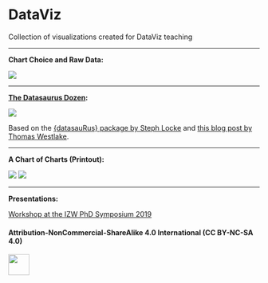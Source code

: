 # DataViz

Collection of visualizations created for DataViz teaching

***

**Chart Choice and Raw Data:**  

![](https://github.com/Z3tt/DataViz/blob/master/ChartsRaw/charts_raw_panel.png)

***

**[The Datasaurus Dozen](https://blog.revolutionanalytics.com/2017/05/the-datasaurus-dozen.html):**

![](https://github.com/Z3tt/DataViz/blob/master/Datasaurus/datasauRus.gif)

Based on the [{datasauRus} package by Steph Locke](https://github.com/lockedata/datasauRus/issues) and [this blog post by Thomas Westlake](https://r-mageddon.netlify.com/post/reanimating-the-datasaurus/).

***

**A Chart of Charts (Printout):**

![](https://github.com/Z3tt/DataViz/blob/master/ChartOfCharts/ChartOfCharts_Printout.png)
![](https://github.com/Z3tt/DataViz/blob/master/ChartOfCharts/ChartOfCharts_2019-09-26_IZW.png)

***

**Presentations:**

[Workshop at the IZW PhD Symposium 2019](https://github.com/Z3tt/DataViz/blob/master/Presentations/2019-09-26_IZW_DataVisualization_share.pdf)

#### Attribution-NonCommercial-ShareAlike 4.0 International (CC BY-NC-SA 4.0)
<div style="width:300px; height:200px">
<img src=https://camo.githubusercontent.com/00f7814990f36f84c5ea74cba887385d8a2f36be/68747470733a2f2f646f63732e636c6f7564706f7373652e636f6d2f696d616765732f63632d62792d6e632d73612e706e67 alt="" height="42">
</div>
